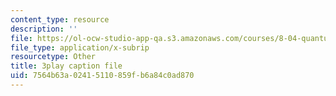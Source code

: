 ```yaml
---
content_type: resource
description: ''
file: https://ol-ocw-studio-app-qa.s3.amazonaws.com/courses/8-04-quantum-physics-i-spring-2016/7564b63a02415110859fb6a84c0ad870_8Dxo4LPK_9w.vtt
file_type: application/x-subrip
resourcetype: Other
title: 3play caption file
uid: 7564b63a-0241-5110-859f-b6a84c0ad870
---
```

